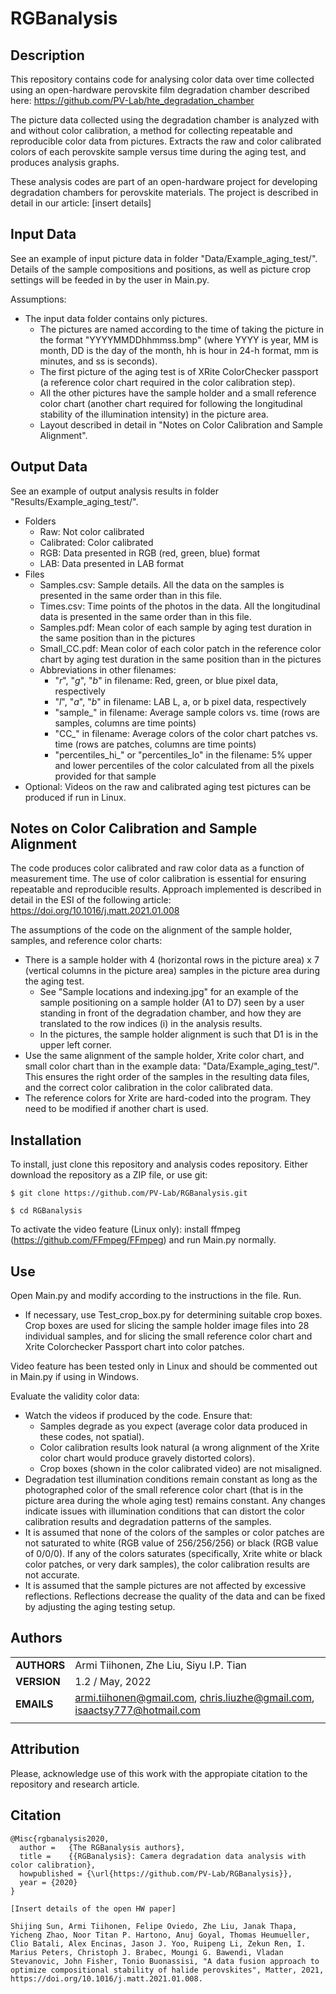 RGBanalysis
===========

## Description

This repository contains code for analysing color data over time collected using an open-hardware perovskite film degradation chamber described here: https://github.com/PV-Lab/hte_degradation_chamber

The picture data collected using the degradation chamber is analyzed with and without color calibration, a method for collecting repeatable and reproducible color data from pictures. Extracts the raw and color calibrated colors of each perovskite sample versus time during the aging test, and produces analysis graphs.

These analysis codes are part of an open-hardware project for developing degradation chambers for perovskite materials. The project is described in detail in our article: [insert details]

## Input Data

See an example of input picture data in folder "Data/Example_aging_test/". Details of the sample compositions and positions, as well as picture crop settings will be feeded in by the user in Main.py.

Assumptions:
- The input data folder contains only pictures.
  - The pictures are named according to the time of taking the picture in the format "YYYYMMDDhhmmss.bmp" (where YYYY is year, MM is month, DD is the day of the month, hh is hour in 24-h format, mm is minutes, and ss is seconds).
  - The first picture of the aging test is of XRite ColorChecker passport (a reference color chart required in the color calibration step).
  - All the other pictures have the sample holder and a small reference color chart (another chart required for following the longitudinal stability of the illumination intensity) in the picture area.
  - Layout described in detail in "Notes on Color Calibration and Sample Alignment".

## Output Data

See an example of output analysis results in folder "Results/Example_aging_test/".
- Folders
  - Raw: Not color calibrated
  - Calibrated: Color calibrated
  - RGB: Data presented in RGB (red, green, blue) format
  - LAB: Data presented in LAB format
- Files
  - Samples.csv: Sample details. All the data on the samples is presented in the same order than in this file.
  - Times.csv: Time points of the photos in the data. All the longitudinal data is presented in the same order than in this file.
  - Samples.pdf: Mean color of each sample by aging test duration in the same position than in the pictures
  - Small_CC.pdf: Mean color of each color patch in the reference color chart by aging test duration in the same position than in the pictures
  - Abbreviations in other filenames:
    - "_r_", "_g_", "_b_" in filename: Red, green, or blue pixel data, respectively
    - "_l_", "_a_", "_b_" in filename: LAB L, a, or b pixel data, respectively
    - "sample_" in filename: Average sample colors vs. time (rows are samples, columns are time points)
    - "CC_" in filename: Average colors of the color chart patches vs. time (rows are patches, columns are time points)
    - "percentiles_hi_" or "percentiles_lo" in the filename: 5% upper and lower percentiles of the color calculated from all the pixels provided for that sample
- Optional: Videos on the raw and calibrated aging test pictures can be produced if run in Linux.

## Notes on Color Calibration and Sample Alignment

The code produces color calibrated and raw color data as a function of measurement time. The use of color calibration is essential for ensuring repeatable and reproducible results. Approach implemented is described in detail in the ESI of the following article: https://doi.org/10.1016/j.matt.2021.01.008 

The assumptions of the code on the alignment of the sample holder, samples, and reference color charts:
- There is a sample holder with 4 (horizontal rows in the picture area) x 7 (vertical columns in the picture area) samples in the picture area during the aging test.
  - See "Sample locations and indexing.jpg" for an example of the sample positioning on a sample holder (A1 to D7) seen by a user standing in front of the degradation chamber, and how they are translated to the row indices (i) in the analysis results.
  - In the pictures, the sample holder alignment is such that D1 is in the upper left corner.
- Use the same alignment of the sample holder, Xrite color chart, and small color chart than in the example data: "Data/Example_aging_test/". This ensures the right order of the samples in the resulting data files, and the correct color calibration in the color calibrated data.
- The reference colors for Xrite are hard-coded into the program. They need to be modified if another chart is used.

## Installation

To install, just clone this repository and analysis codes repository. Either download the repository as a ZIP file, or use git:

`$ git clone https://github.com/PV-Lab/RGBanalysis.git`

`$ cd RGBanalysis`

To activate the video feature (Linux only): install ffmpeg (https://github.com/FFmpeg/FFmpeg) and run Main.py normally.

## Use

Open Main.py and modify according to the instructions in the file. Run.
- If necessary, use Test_crop_box.py for determining suitable crop boxes. Crop boxes are used for slicing the sample holder image files into 28 individual samples, and for slicing the small reference color chart and Xrite Colorchecker Passport chart into color patches.

Video feature has been tested only in Linux and should be commented out in Main.py if using in Windows.

Evaluate the validity color data:
- Watch the videos if produced by the code. Ensure that:
  - Samples degrade as you expect (average color data produced in these codes, not spatial).
  - Color calibration results look natural (a wrong alignment of the Xrite color chart would produce gravely distorted colors).
  - Crop boxes (shown in the color calibrated video) are not misaligned.
- Degradation test illumination conditions remain constant as long as the photographed color of the small reference color chart (that is in the picture area during the whole aging test) remains constant. Any changes indicate issues with illumination conditions that can distort the color calibration results and degradation patterns of the samples.
- It is assumed that none of the colors of the samples or color patches are not saturated to white (RGB value of 256/256/256) or black (RGB value of 0/0/0). If any of the colors saturates (specifically, Xrite white or black color patches, or very dark samples), the color calibration results are not accurate.
- It is assumed that the sample pictures are not affected by excessive reflections. Reflections decrease the quality of the data and can be fixed by adjusting the aging testing setup. 
 

## Authors
||                    |
| ------------- | ------------------------------ |
| **AUTHORS**      | Armi Tiihonen, Zhe Liu, Siyu I.P. Tian | 
| **VERSION**      | 1.2 / May, 2022 | 
| **EMAILS**      | armi.tiihonen@gmail.com, chris.liuzhe@gmail.com, isaactsy777@hotmail.com  | 
||                    |


## Attribution

Please, acknowledge use of this work with the appropiate citation to the repository and research article.

## Citation

    @Misc{rgbanalysis2020,
      author =   {The RGBanalysis authors},
      title =    {{RGBanalysis}: Camera degradation data analysis with color calibration},
      howpublished = {\url{https://github.com/PV-Lab/RGBanalysis}},
      year = {2020}
    }
    
    [Insert details of the open HW paper]
    
    Shijing Sun, Armi Tiihonen, Felipe Oviedo, Zhe Liu, Janak Thapa, Yicheng Zhao, Noor Titan P. Hartono, Anuj Goyal, Thomas Heumueller, Clio Batali, Alex Encinas, Jason J. Yoo, Ruipeng Li, Zekun Ren, I. Marius Peters, Christoph J. Brabec, Moungi G. Bawendi, Vladan Stevanovic, John Fisher, Tonio Buonassisi, "A data fusion approach to optimize compositional stability of halide perovskites", Matter, 2021, https://doi.org/10.1016/j.matt.2021.01.008.
